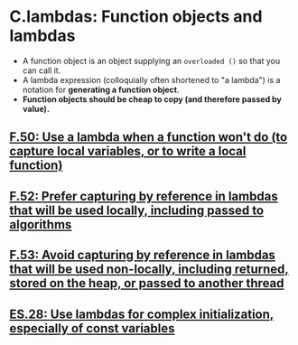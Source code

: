 # C.lambdas: Function objects and lambdas
- A function object is an object supplying an `overloaded ()` so that you can call it.
- A lambda expression (colloquially often shortened to "a lambda") is a notation for **generating a function object**.
- **Function objects should be cheap to copy (and therefore passed by value).**

## [F.50: Use a lambda when a function won't do (to capture local variables, or to write a local function)](F.md#f50-use-a-lambda-when-a-function-wont-do-to-capture-local-variables-or-to-write-a-local-function)
## [F.52: Prefer capturing by reference in lambdas that will be used locally, including passed to algorithms](F.md#f52-prefer-capturing-by-reference-in-lambdas-that-will-be-used-locally-including-passed-to-algorithms)
## [F.53: Avoid capturing by reference in lambdas that will be used non-locally, including returned, stored on the heap, or passed to another thread](F.md#f53-avoid-capturing-by-reference-in-lambdas-that-will-be-used-non-locally-including-returned-stored-on-the-heap-or-passed-to-another-thread)
## [ES.28: Use lambdas for complex initialization, especially of const variables](ES.md#es28-use-lambdas-for-complex-initialization-especially-of-const-variables)